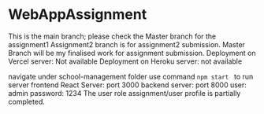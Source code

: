 # WebAppAssignment
This is the main branch; please check the Master branch for the assignment1
Assignment2 branch is for assignment2 submission.
Master Branch will be my finalised work for assignment submission.
Deployment on Vercel server: Not available
Deployment on Heroku server: not available

navigate under school-management folder
use command `npm start `
to run server
frontend React Server: port 3000
backend server: port 8000
user: admin
password: 1234
The user role assignment/user profile is partially completed.
